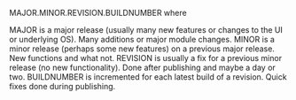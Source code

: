 MAJOR.MINOR.REVISION.BUILDNUMBER where

MAJOR is a major release (usually many new features or changes to the UI or underlying OS). Many additions or major module changes.
MINOR is a minor release (perhaps some new features) on a previous major release. New functions and what not.
REVISION is usually a fix for a previous minor release (no new functionality). Done after publishing and maybe a day or two.
BUILDNUMBER is incremented for each latest build of a revision. Quick fixes done during publishing.